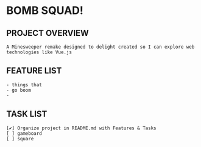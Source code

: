# BOMB SQUAD!

## PROJECT OVERVIEW
```
A Minesweeper remake designed to delight created so I can explore web technologies like Vue.js
```

## FEATURE LIST
```
- things that
- go boom
-
```

<!-- Fat CheckMark: ✔ -->
## TASK LIST
```
[✔] Organize project in README.md with Features & Tasks
[ ] gameboard
[ ] square
```

<!-- git add . && git commit -m"" && git push -->
